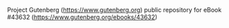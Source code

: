Project Gutenberg (https://www.gutenberg.org) public repository for eBook #43632 (https://www.gutenberg.org/ebooks/43632)
